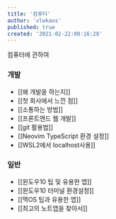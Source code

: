 ```yaml
---
title: '컴퓨터'
author: 'vlwkaos'
published: true
created: '2021-02-22:00:16:28'
---
```


컴퓨터에 관하여

### 개발 

- [[왜 개발을 하는지]]
- [[첫 회사에서 느낀 점]]
- [[소통하는 방법]] 
- [[프론트엔드 웹 개발]]
- [[git 활용법]]
- [[Neovim TypeScript 환경 설정]]
- [[WSL2에서 localhost사용]]

### 일반


- [[윈도우10 팁 및 유용한 앱]]
- [[윈도우10 터미널 환경설정]]
- [[맥OS 팁과 유용한 앱]]
- [[최고의 노트앱을 찾아서]]